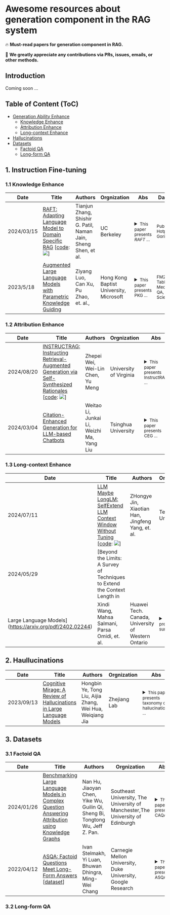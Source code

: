 # Awesome resources about generation component in the RAG system

🔥 **Must-read papers for generation component in RAG.**

<!----- 🏃 **Coming soon: Add one-sentence intro to each paper.** -----> 

🌟 **We greatly appreciate any contributions via PRs, issues, emails, or other methods.**


## Introduction

Coming soon ...


## Table of Content (ToC)


- [Generation Ability Enhance](#ift)
  - [Knowledge Enhance](#otm)
  - [Attribution Enhance](#attribution)
  - [Long-context Enhance](#attribution)
- [Hallucinations](#hallucination)
- [Datasets](#datasets)
  - [Factoid QA](#fqa)
  - [Long-form QA](#lfqa)





## 1. Instruction Fine-tuning <a id="ift"></a>

### 1.1 Knowledge Enhance <a id="otm"></a>

| Date       | Title | Authors   | Orgnization | Abs    | Dataset                                                                                           |
|------------|-----------------------------------------------------------------------------------------------------------------|------------------------------------------|---------------------------------------------------------------------------------------------------------|--------------------------------------------------------------------------------------------------|--------------------------------------------------------------------------------------------------|
|2024/03/15 | [RAFT: Adapting Language Model to Domain Specific RAG](https://arxiv.org/abs/2403.10131) [[code](https://github.com/ShishirPatil/gorilla): ![](https://img.shields.io/github/stars/ShishirPatil/gorilla.svg?style=social)]| Tianjun Zhang, Shishir G. Patil, Naman Jain, Sheng Shen, et al.|UC Berkeley|<details><summary><small>This paper presents *RAFT* ...</small></summary><small> RAFT leverages fine-tuning with question-answer pairs while referencing the documents in a simulated imperfect retrieval setting — thereby effectively preparing for the open-book exam setting. The RAFT is trained to answer the question (Q) from Document(s) (D) to generate answer (A), where A includes chain-of-thought reasoning.</small></details>| <sub>PubMed, HotpotQA, Gorilla</sub> |
|2023/5/18| [Augmented Large Language Models with Parametric Knowledge Guiding](https://arxiv.org/abs/2305.04757) | Ziyang Luo, Can Xu, Pu Zhao, et. al.,| Hong Kong Baptist University, Microsoft| <details><summary><small>This paper presents PKG ...</small></summary><small>This work propose Parametric Knowledge Guiding (**PKG**), which injects domain knowledge for LLaMa-7B via instruction fine-tuning to capture the necessary expertise. Then, the PKG is used to generage context for a given question as the background-augmented prompting for LLMs.</small></details>| <sub>FM2, NQ-Table, MedMC-QA, ScienceQA</sub>|


### 1.2 Attribution Enhance <a id="attribution"></a>
| Date       | Title | Authors   | Orgnization | Abs    | Dataset                                                                                           |
|------------|-----------------------------------------------------------------------------------------------------------------|------------------------------------------|---------------------------------------------------------------------------------------------------------|--------------------------------------------------------------------------------------------------|--------------------------------------------------------------------------------------------------|
|2024/08/20 | [INSTRUCTRAG: Instructing Retrieval-Augmented Generation via Self-Synthesized Rationales](https://arxiv.org/pdf/2406.13629) [[code](https://github.com/weizhepei/InstructRAG): ![](https://img.shields.io/github/stars/weizhepei/InstructRAG.svg?style=social)] | Zhepei Wei, Wei-Lin Chen, Yu Meng | University of Virginia | <details><summary><small>This paper presents InstructRAG ...</small></summary><small>This work proposes InstructRAG to generate rationales along with the answer, enhancing both the generation accuracy and trustworthiness. It first prompt an instruction-tuned LLM (rational generator) to synthesize rationales, which is to explain how to derive correct answer from noisy retrieved documents. Then, it guid the LM to learn explict denoising by leveraging these rationals as either in-context learning demonstrations or as supervised fine-tuning data.</small></details>|<sub>PopQA, TriviaQA, NQ, ASQA, 2WikiMHQA </sub>|
|2024/03/04 | [Citation-Enhanced Generation for LLM-based Chatbots](https://arxiv.org/pdf/2402.16063) | Weitao Li, Junkai Li, Weizhi Ma, Yang Liu | Tsinghua University | <details><summary><small>This paper presents CEG ...</small></summary><small>This work proposes a post-hoc Citation-Enhanced Generation (CEG) approach combined with RAG. It consists of three components: 1) *Retrieval Augmentation Module* uses NLTK as sentence tokenizer to obtain claims, then uses dense retrieval (SimCSE Bert) to retrieve documents; 2) *Citation Generation Module* first uses NLI model to determine the relationship between each claim-document pair to select valid reference for each claim; 3) *Response Regeneration Module* takes the question, original response, nonfactual claims, and relevant docs, as prompt input to regenerate the new response.</small></details>|<sub>WikiBio GPT-3, FELM, HaluEval, WikiRetr </sub>|

### 1.3 Long-context Enhance <a id="attribution"></a>
| Date       | Title | Authors   | Orgnization | Abs    | Dataset                                                                                           |
|------------|-----------------------------------------------------------------------------------------------------------------|------------------------------------------|---------------------------------------------------------------------------------------------------------|--------------------------------------------------------------------------------------------------|--------------------------------------------------------------------------------------------------|
|2024/07/11 | [LLM Maybe LongLM: SelfExtend LLM Context Window Without Tuning](https://arxiv.org/pdf/2401.01325) [[code](https://github.com/datamllab/LongLM): ![](https://img.shields.io/github/stars/datamllab/LongLM.svg?style=social)] | ZHongye Jin, Xiaotian Han, Jingfeng Yang, et. al. | Texas A&M University | <details><summary><small>This paper presents SelfExtend ...</small></summary><small>SelfExtend extend the context window of LLMs by construncting bi-level attention information without fine-tuning: 1) The grouped attention captures the dependencies amongo tokens that are far apart; 2) The neighbor attention captures dependencies among adjacent tokens within a specified range</small></details>|<sub>LongBench, L-Eval </sub>|
|2024/05/29 | [Beyond the Limits: A Survey of Techniques to Extend the Context Length in
Large Language Models](https://arxiv.org/pdf/2402.02244) | Xindi Wang, Mahsa Salmani, Parsa Omidi, et. al. | Huawei Tech. Canada, University of Western Ontario | <details><summary><small>This paper presents a survey ...</small></summary><small>This paper survey works in enabling LLMs to handle long sequences, including *length extrapolation*, *attention approximation*, *attention-free transformers*, *model compression*, and *hardware-aware transformers*.</small></details>|<sub>None</sub>|

## 2. Haullucinations <a id="hallucinations"></a>

| Date       | Title | Authors   | Orgnization | Abs    | Dataset                                                                                           |
|------------|-----------------------------------------------------------------------------------------------------------------|------------------------------------------|---------------------------------------------------------------------------------------------------------|--------------------------------------------------------------------------------------------------|--------------------------------------------------------------------------------------------------|
|2023/09/13 | [Cognitive Mirage: A Review of Hallucinations in Large Language Models](https://arxiv.org/pdf/2309.06794.pdf) | Hongbin Ye, Tong Liu, Aijia Zhang, Wei Hua, Weiqiang Jia | Zhejiang Lab | <details><summary><small>This paper presents taxonomy of hallucinations ...</small></summary><small>This work provides a literature review on hallucinations, which presents a taxonomy of hallucinations from several text generation tasks, and mechanism analysis (three types: data collection, knowledge gap, and optimization process), detection methods and improvement approaches.</small></details>| <sub>-</sub>|

## 3. Datasets <a id="datasets"></a>

### 3.1 Factoid QA <a id="fqa"></a>

| Date       | Title | Authors   | Orgnization | Abs    | Dataset                                                                                           |
|------------|-----------------------------------------------------------------------------------------------------------------|------------------------------------------|---------------------------------------------------------------------------------------------------------|--------------------------------------------------------------------------------------------------|--------------------------------------------------------------------------------------------------|
|2024/01/26 | [Benchmarking Large Language Models in Complex Question Answering Attribution using Knowledge Graphs](https://arxiv.org/abs/2401.14640.pdf)| Nan Hu, Jiaoyan Chen, Yike Wu, Guilin Qi, Sheng Bi, Tongtong Wu, Jeff Z. Pan.|Southeast University, The University of Manchester,The University of Edinburgh |<details><summary><small>This paper presents CAQA ...</small></summary><small>CAQA is a new benchmark for complex question answering attribution, which is designed to evaluate the ability of LLMs to answer complex questions with the help of knowledge graphs.</small></details>| <sub> CAQA </sub>|
|2022/04/12| [ASQA: Factoid Questions Meet Long-Form Answers](https://arxiv.org/abs/2204.06092.pdf) [[dataset](https://huggingface.co/datasets/din0s/asqa)]|Ivan Stelmakh, Yi Luan, Bhuwan Dhingra, Ming-Wei Chang|Carnegie Mellon University, Duke University, Google Research |<details><summary><small>This paper presents ASQA ...</small></summary><small>ASQA is the first long-form question answering dataset that focuses on ambiguous factoid questions.</small></details>| <sub>ASQA</sub>|

### 3.2 Long-form QA <a id="lfqa"></a>

